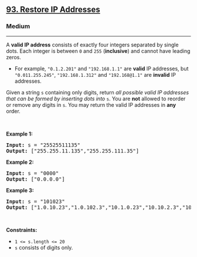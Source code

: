 <h2><a href="https://leetcode.com/problems/restore-ip-addresses/">93. Restore IP Addresses</a></h2><h3>Medium</h3><hr><div style="user-select: auto;"><p style="user-select: auto;">A <strong style="user-select: auto;">valid IP address</strong> consists of exactly four integers separated by single dots. Each integer is between <code style="user-select: auto;">0</code> and <code style="user-select: auto;">255</code> (<strong style="user-select: auto;">inclusive</strong>) and cannot have leading zeros.</p>

<ul style="user-select: auto;">
	<li style="user-select: auto;">For example, <code style="user-select: auto;">"0.1.2.201"</code> and <code style="user-select: auto;">"192.168.1.1"</code> are <strong style="user-select: auto;">valid</strong> IP addresses, but <code style="user-select: auto;">"0.011.255.245"</code>, <code style="user-select: auto;">"192.168.1.312"</code> and <code style="user-select: auto;">"192.168@1.1"</code> are <strong style="user-select: auto;">invalid</strong> IP addresses.</li>
</ul>

<p style="user-select: auto;">Given a string <code style="user-select: auto;">s</code> containing only digits, return <em style="user-select: auto;">all possible valid IP addresses that can be formed by inserting dots into </em><code style="user-select: auto;">s</code>. You are <strong style="user-select: auto;">not</strong> allowed to reorder or remove any digits in <code style="user-select: auto;">s</code>. You may return the valid IP addresses in <strong style="user-select: auto;">any</strong> order.</p>

<p style="user-select: auto;">&nbsp;</p>
<p style="user-select: auto;"><strong class="example" style="user-select: auto;">Example 1:</strong></p>

<pre style="user-select: auto;"><strong style="user-select: auto;">Input:</strong> s = "25525511135"
<strong style="user-select: auto;">Output:</strong> ["255.255.11.135","255.255.111.35"]
</pre>

<p style="user-select: auto;"><strong class="example" style="user-select: auto;">Example 2:</strong></p>

<pre style="user-select: auto;"><strong style="user-select: auto;">Input:</strong> s = "0000"
<strong style="user-select: auto;">Output:</strong> ["0.0.0.0"]
</pre>

<p style="user-select: auto;"><strong class="example" style="user-select: auto;">Example 3:</strong></p>

<pre style="user-select: auto;"><strong style="user-select: auto;">Input:</strong> s = "101023"
<strong style="user-select: auto;">Output:</strong> ["1.0.10.23","1.0.102.3","10.1.0.23","10.10.2.3","101.0.2.3"]
</pre>

<p style="user-select: auto;">&nbsp;</p>
<p style="user-select: auto;"><strong style="user-select: auto;">Constraints:</strong></p>

<ul style="user-select: auto;">
	<li style="user-select: auto;"><code style="user-select: auto;">1 &lt;= s.length &lt;= 20</code></li>
	<li style="user-select: auto;"><code style="user-select: auto;">s</code> consists of digits only.</li>
</ul>
</div>